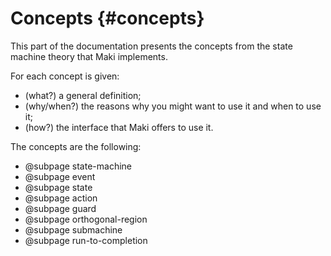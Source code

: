 # Concepts {#concepts}

This part of the documentation presents the concepts from the state machine theory that Maki implements.

For each concept is given:
* (what?) a general definition;
* (why/when?) the reasons why you might want to use it and when to use it;
* (how?) the interface that Maki offers to use it.

The concepts are the following:
* @subpage state-machine
* @subpage event
* @subpage state
* @subpage action
* @subpage guard
* @subpage orthogonal-region
* @subpage submachine
* @subpage run-to-completion
